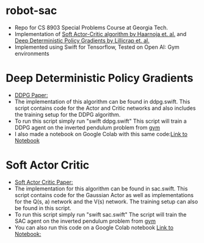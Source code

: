 # robot-sac
- Repo for CS 8903 Special Problems Course at Georgia Tech.
- Implementation of [Soft Actor-Critic algorithm by Haarnoja et. al.](https://arxiv.org/abs/1801.01290) and [Deep Deterministic Policy Gradients by Lillicrap et. al.](https://arxiv.org/pdf/1509.02971.pdf) 
- Implemented using Swift for Tensorflow, Tested on Open AI: Gym environments

# Deep Deterministic Policy Gradients
- [DDPG Paper:](https://arxiv.org/pdf/1509.02971.pdf) 
- The implementation of this algorithm can be found in ddpg.swift. This script contains code for the Actor and Critic networks and also includes the training
  setup for the DDPG algorithm.
- To run this script simply run "swift ddpg.swift"  This script will train a DDPG agent on the inverted pendulum problem from [gym](https://gym.openai.com/envs/Pendulum-v0/)
- I also made a notebook on Google Colab with this same code:[Link to Notebook](https://colab.research.google.com/drive/1Lmf-CVubsPRhPmcfJ3Dc-gpWXVnF3dcZ?usp=sharing)

# Soft Actor Critic 
- [Soft Actor Critic Paper:](https://arxiv.org/pdf/1801.01290.pdf)
- The implementation for this algorithm can be found in sac.swift. This script contains code for the Gaussian Actor as well as implementations for the Q(s, a) network and the V(s) network. The training setup can also be found in this script.
- To run this script simply run "swift sac.swift" The script will train the SAC agent on the inverted pendulum problem from [gym](https://gym.openai.com/envs/Pendulum-v0/)
- You can also run this code on a Google Colab notebook [Link to Notebook:](https://colab.research.google.com/drive/1ew6UWWDxjtvnj1vygbcTDBSlmKRDm8N9?usp=sharing)
